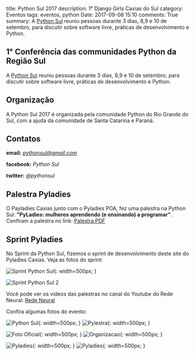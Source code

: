 title: Python Sul 2017
description: 1° Django Girls Caxias do Sul
category: Eventos
tags: eventos, python
Date: 2017-09-08 15:10
comments: True
summary: A [Python Sul](http://pythonsul.org/) reuniu pessoas durante 3 dias, 8,9 e 10 de setembro, para discutir sobre software livre, práticas de desenvolvimento e Python.

## 1° Conferência das communidades Python da Região Sul

A [Python Sul](http://pythonsul.org/) reuniu pessoas durante 3 dias, 8,9 e 10 de setembro, para discutir sobre software livre, práticas de
desenvolvimento e Python.

## Organização

A Python Sul 2017 é organizada pela comunidade Python do Rio Grande do Sul, com a ajuda da comunidade de Santa Catarina e Paraná.


## Contatos

**email:** *pythonsul@gmail.com*

**facebook:** *Python Sul*

**twitter:** *@pythonsul*


## Palestra Pyladies

O Payladies Caxias junto com o Pyladies POA, fez uma palestra na Python Sul: **"PyLadies: mulheres aprendendo (e ensinando) a programar"**.
Confiram a palestra no link: [Palestra PDF]({filename}/pdfs/PyLadies.pdf)

## Sprint Pyladies

No Sprint da Python Sul, fizemos o sprint de desenvolvimento deste site do Pyladies Caxias. Veja as fotos do sprint:

![Sprint Python Sul]({filename}/images/pythonsul/2017-09-10_Sprint_pyladies_final.JPG){: width=500px; }

![Sprint Python Sul 2]({filename}/images/pythonsul/sprint2.jpg)

Você pode ver os videos das palestras no canal do Youtube do Rede Neural: [Rede Neural](https://www.youtube.com/channel/UCjqV6ib-IdDCICWKlnNiwhg)

Confira algumas fotos do evento:

![Python Sul]({filename}/images/pythonsul/FB_IMG_1505305449476.jpg){: width=500px; }
![Pylestra]({filename}/images/pythonsul/FB_IMG_1505305565085.jpg){: width=500px; }

![Foto Oficial]({filename}/images/pythonsul/FB_IMG_1505318985556.jpg){: width=500px; }
![Organizacao]({filename}/images/pythonsul/FB_IMG_1505329694796.jpg){: width=500px; }

![Pyladies]({filename}/images/pythonsul/FB_IMG_1505340925683.jpg){: width=500px; }
![Pyladies]({filename}/images/pythonsul/2017-09-09_Pythonsul_todos.jpg){: width=500px; }
